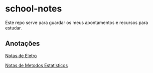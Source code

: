 # school-notes

<!-- **\[AVISO\] Recomendo ver o projecto no [gitlab](https://gitlab.com/OnikenX/school-notes)** caso esteja a ler isto no github por causa da syntax matematica não é processada.
-->
Este repo serve para guardar os meus apontamentos e recursos para estudar.

## Anotações

[Notas de Eletro](./Eletro/notas.md)

[Notas de Metodos Estatisticos](./Metodos-Estatisticos/notas.md)
